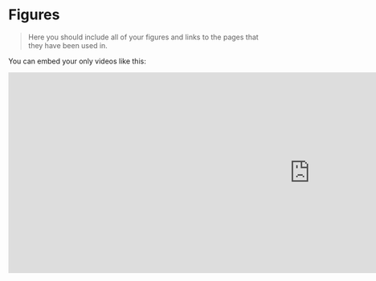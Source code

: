 # Figures

> Here you should include all of your figures and links to the pages that they have been used in.


You can embed your only videos like this:
<iframe width="1200" height="400" src="https://www.youtube.com/embed/APKmDYFQ1yU" frameborder="0" allow="accelerometer; autoplay; clipboard-write; encrypted-media; gyroscope; picture-in-picture" allowfullscreen></iframe>